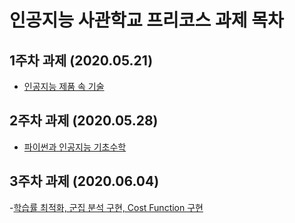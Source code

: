 # 인공지능 사관학교 프리코스 과제 목차

## 1주차 과제 (2020.05.21)
- [인공지능 제품 속 기술](https://github.com/kang-jeonga/aischool/blob/master/1%EC%A3%BC%EC%B0%A8%EA%B3%BC%EC%A0%9C_jeong.ipynb)
## 2주차 과제 (2020.05.28)
- [파이썬과 인공지능 기초수학](https://github.com/kang-jeonga/aischool/blob/master/2%EC%A3%BC%EC%B0%A8_%EA%B3%BC%EC%A0%9C_jeong.ipynb)
## 3주차 과제 (2020.06.04)
-[학습률 최적화, 군집 분석 구현, Cost Function 구현](https://github.com/kang-jeonga/aischool/blob/master/3%EC%A3%BC%EC%B0%A8_%EA%B3%BC%EC%A0%9C_jeong.ipynb)
